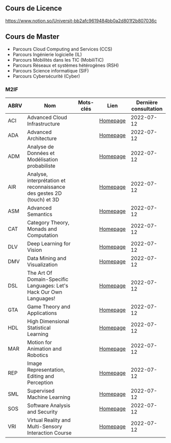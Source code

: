 ## Cours de Licence

https://www.notion.so/Universit-bb2afc9619484bb0a2d801f2b807036c

## Cours de Master

* Parcours Cloud Computing and Services (CCS)
* Parcours Ingénierie logicielle (IL)
* Parcours Mobilités dans les TIC (MobiliTiC)
* Parcours Réseaux et systèmes hétérogènes (RSH)
* Parcours Science informatique (SIF)
* Parcours Cybersécurité (Cyber)

### M2IF

| ABRV | Nom                                                                   | Mots-clés | Lien                                                                                                                                    | Dernière consultation |
|------|-----------------------------------------------------------------------|-----------|-----------------------------------------------------------------------------------------------------------------------------------------|-----------------------|
| ACI  | Advanced Cloud Infrastructure                                         |           | [Homepage](https://people.rennes.inria.fr/Christine.Morin/teaching/advanced-cloud-infrastructures-aci/)                                 | 2022-07-12            |
| ADA  | Advanced Architecture                                                 |           | [Homepage](https://team.inria.fr/pacap/ada/)                                                                                            | 2022-07-12            |
| ADM  | Analyse de Données et Modélisation probabiliste                       |           | [Homepage](https://people.irisa.fr/Guillaume.Gravier/ADM/)                                                                              | 2022-07-12            |
| AIR  | Analyse, interprétation et reconnaissance des gestes 2D (touch) et 3D |           | [Homepage](https://www-intuidoc.irisa.fr/enseignement/teaching-air-analyse-interpretation-et-reconnaissance-des-gestes-2d-touch-et-3d/) | 2022-07-12            |
| ASM  | Advanced Semantics                                                    |           | [Homepage](https://files.inria.fr/asm/)                                                                                                 | 2022-07-12            |
| CAT  | Category Theory, Monads and Computation                               |           | [Homepage](http://khalilghorbal.info/teaching/cat.html)                                                                                 | 2022-07-12            |
| DLV  | Deep Learning for Vision                                              |           | [Homepage](https://sif-dlv.github.io/)                                                                                                  | 2022-07-12            |
| DMV  | Data Mining and Visualization                                         |           | [Homepage](https://people.irisa.fr/Alexandre.Termier/dmv/)                                                                              | 2022-07-12            |
| DSL  | The Art Of Domain-Specific Languages: Let's Hack Our Own Languages!   |           | [Homepage](https://github.com/FAMILIAR-project/HackOurLanguages-SIF)                                                                    | 2022-07-12            |
| GTA  | Game Theory and Applications                                          |           | [Homepage](https://www.dropbox.com/s/lkbqe5i3wgc3on3/support.pdf?dl=0)                                                                  | 2022-07-12            |
| HDL  | High Dimensional Statistical Learning                                 |           | [Homepage](https://people.rennes.inria.fr/Aline.Roumy/roumy_teaching_HDL.html)                                                          | 2022-07-12            |
| MAR  | Motion for Animation and Robotics                                     |           | [Homepage](https://people.irisa.fr/Marc.Christie/MASTER-SIF/MAR.html)                                                                   | 2022-07-12            |
| REP  | Image Representation, Editing and Perception                          |           | [Homepage](https://people.rennes.inria.fr/Thomas.Maugey/wp/teaching/rep/)                                                               | 2022-07-12            |
| SML  | Supervised Machine Learning                                           |           | [Homepage](https://people.rennes.inria.fr/Francois.Coste/sml/)                                                                          | 2022-07-12            |
| SOS  | Software Analysis and Security                                        |           | [Homepage](https://www.irisa.fr/celtique/teaching/SOS/)                                                                                 | 2022-07-12            |
| VRI  | Virtual Reality and Multi-Sensory Interaction Course                  |           | [Homepage](https://people.irisa.fr/ferran.argelaguet/courses/VRI.html)                                                                  | 2022-07-12            |

